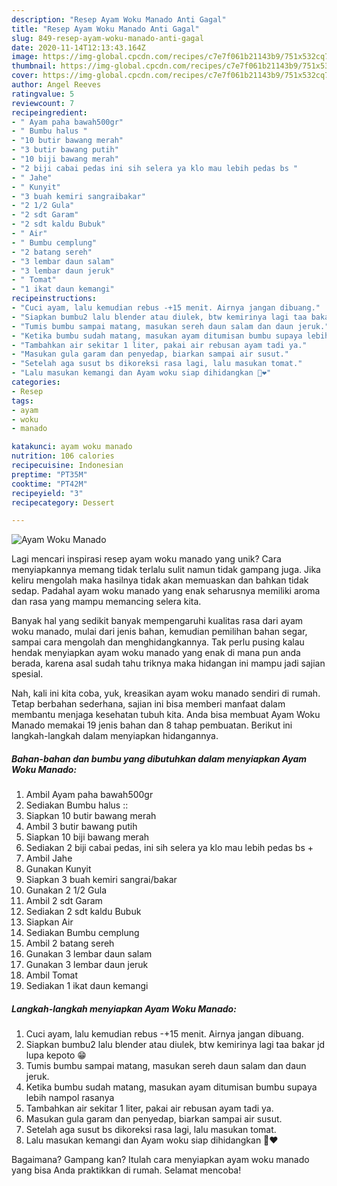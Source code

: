 ```yaml
---
description: "Resep Ayam Woku Manado Anti Gagal"
title: "Resep Ayam Woku Manado Anti Gagal"
slug: 849-resep-ayam-woku-manado-anti-gagal
date: 2020-11-14T12:13:43.164Z
image: https://img-global.cpcdn.com/recipes/c7e7f061b21143b9/751x532cq70/ayam-woku-manado-foto-resep-utama.jpg
thumbnail: https://img-global.cpcdn.com/recipes/c7e7f061b21143b9/751x532cq70/ayam-woku-manado-foto-resep-utama.jpg
cover: https://img-global.cpcdn.com/recipes/c7e7f061b21143b9/751x532cq70/ayam-woku-manado-foto-resep-utama.jpg
author: Angel Reeves
ratingvalue: 5
reviewcount: 7
recipeingredient:
- " Ayam paha bawah500gr"
- " Bumbu halus "
- "10 butir bawang merah"
- "3 butir bawang putih"
- "10 biji bawang merah"
- "2 biji cabai pedas ini sih selera ya klo mau lebih pedas bs "
- " Jahe"
- " Kunyit"
- "3 buah kemiri sangraibakar"
- "2 1/2 Gula"
- "2 sdt Garam"
- "2 sdt kaldu Bubuk"
- " Air"
- " Bumbu cemplung"
- "2 batang sereh"
- "3 lembar daun salam"
- "3 lembar daun jeruk"
- " Tomat"
- "1 ikat daun kemangi"
recipeinstructions:
- "Cuci ayam, lalu kemudian rebus -+15 menit. Airnya jangan dibuang."
- "Siapkan bumbu2 lalu blender atau diulek, btw kemirinya lagi taa bakar jd lupa kepoto 😁"
- "Tumis bumbu sampai matang, masukan sereh daun salam dan daun jeruk."
- "Ketika bumbu sudah matang, masukan ayam ditumisan bumbu supaya lebih nampol rasanya"
- "Tambahkan air sekitar 1 liter, pakai air rebusan ayam tadi ya."
- "Masukan gula garam dan penyedap, biarkan sampai air susut."
- "Setelah aga susut bs dikoreksi rasa lagi, lalu masukan tomat."
- "Lalu masukan kemangi dan Ayam woku siap dihidangkan 🤤❤️"
categories:
- Resep
tags:
- ayam
- woku
- manado

katakunci: ayam woku manado 
nutrition: 106 calories
recipecuisine: Indonesian
preptime: "PT35M"
cooktime: "PT42M"
recipeyield: "3"
recipecategory: Dessert

---
```



![Ayam Woku Manado](https://img-global.cpcdn.com/recipes/c7e7f061b21143b9/751x532cq70/ayam-woku-manado-foto-resep-utama.jpg)

Lagi mencari inspirasi resep ayam woku manado yang unik? Cara menyiapkannya memang tidak terlalu sulit namun tidak gampang juga. Jika keliru mengolah maka hasilnya tidak akan memuaskan dan bahkan tidak sedap. Padahal ayam woku manado yang enak seharusnya memiliki aroma dan rasa yang mampu memancing selera kita.

Banyak hal yang sedikit banyak mempengaruhi kualitas rasa dari ayam woku manado, mulai dari jenis bahan, kemudian pemilihan bahan segar, sampai cara mengolah dan menghidangkannya. Tak perlu pusing kalau hendak menyiapkan ayam woku manado yang enak di mana pun anda berada, karena asal sudah tahu triknya maka hidangan ini mampu jadi sajian spesial.




Nah, kali ini kita coba, yuk, kreasikan ayam woku manado sendiri di rumah. Tetap berbahan sederhana, sajian ini bisa memberi manfaat dalam membantu menjaga kesehatan tubuh kita. Anda bisa membuat Ayam Woku Manado memakai 19 jenis bahan dan 8 tahap pembuatan. Berikut ini langkah-langkah dalam menyiapkan hidangannya.

<!--inarticleads1-->

##### Bahan-bahan dan bumbu yang dibutuhkan dalam menyiapkan Ayam Woku Manado:

1. Ambil  Ayam paha bawah500gr
1. Sediakan  Bumbu halus ::
1. Siapkan 10 butir bawang merah
1. Ambil 3 butir bawang putih
1. Siapkan 10 biji bawang merah
1. Sediakan 2 biji cabai pedas, ini sih selera ya klo mau lebih pedas bs +
1. Ambil  Jahe
1. Gunakan  Kunyit
1. Siapkan 3 buah kemiri sangrai/bakar
1. Gunakan 2 1/2 Gula
1. Ambil 2 sdt Garam
1. Sediakan 2 sdt kaldu Bubuk
1. Siapkan  Air
1. Sediakan  Bumbu cemplung
1. Ambil 2 batang sereh
1. Gunakan 3 lembar daun salam
1. Gunakan 3 lembar daun jeruk
1. Ambil  Tomat
1. Sediakan 1 ikat daun kemangi




<!--inarticleads2-->

##### Langkah-langkah menyiapkan Ayam Woku Manado:

1. Cuci ayam, lalu kemudian rebus -+15 menit. Airnya jangan dibuang.
1. Siapkan bumbu2 lalu blender atau diulek, btw kemirinya lagi taa bakar jd lupa kepoto 😁
1. Tumis bumbu sampai matang, masukan sereh daun salam dan daun jeruk.
1. Ketika bumbu sudah matang, masukan ayam ditumisan bumbu supaya lebih nampol rasanya
1. Tambahkan air sekitar 1 liter, pakai air rebusan ayam tadi ya.
1. Masukan gula garam dan penyedap, biarkan sampai air susut.
1. Setelah aga susut bs dikoreksi rasa lagi, lalu masukan tomat.
1. Lalu masukan kemangi dan Ayam woku siap dihidangkan 🤤❤️




Bagaimana? Gampang kan? Itulah cara menyiapkan ayam woku manado yang bisa Anda praktikkan di rumah. Selamat mencoba!
